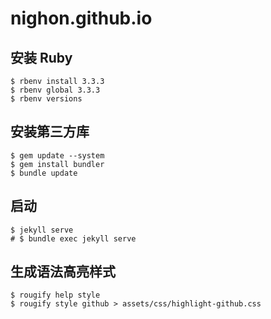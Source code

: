 # nighon.github.io

## 安装 Ruby

```console
$ rbenv install 3.3.3
$ rbenv global 3.3.3
$ rbenv versions
```

## 安装第三方库

```console
$ gem update --system
$ gem install bundler
$ bundle update
```

## 启动

```console
$ jekyll serve
# $ bundle exec jekyll serve
```

## 生成语法高亮样式

```console
$ rougify help style
$ rougify style github > assets/css/highlight-github.css
```
